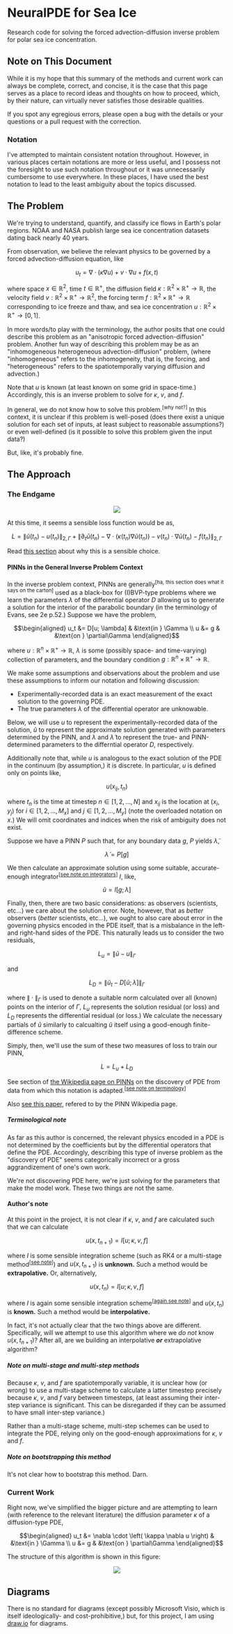 # NeuralPDE for Sea Ice

Research code for solving the forced advection-diffusion inverse problem for polar sea ice concentration.


## Note on This Document
While it is my hope that this summary of the methods and current work can always be complete, correct, and concise, it is the case that this page serves as a place to record ideas and thoughts on how to proceed, which, by their nature, can virtually never satisfies those desirable qualities.

If you spot any egregious errors, please open a bug with the details or your questions or a pull request with the correction.


### Notation
I've attempted to maintain consistent notation throughout.  However, in various places certain notations are more or less useful, and I possess not the foresight to use such notation throughout or it was unnecessarily cumbersome to use everywhere.  In these places, I have used the best notation to lead to the least ambiguity about the topics discussed.


## The Problem
We're trying to understand, quantify, and classify ice flows in Earth's polar regions.  NOAA and NASA publish large sea ice concentration datasets dating back nearly 40 years.

From observation, we believe the relevant physics to be governed by a forced advection-diffusion equation, like
```math
    u_t = \nabla \cdot \left( \kappa \nabla u \right) + v \cdot \nabla u + f(x, t)
```
where space $x \in \mathbb{R}^2$, time $t \in \mathbb{R}^+$, the diffusion field $\kappa : \mathbb{R}^2 \times \mathbb{R}^+ \rightarrow \mathbb{R}$, the velocity field $v : \mathbb{R}^2 \times \mathbb{R}^+ \rightarrow \mathbb{R}^2$, the forcing term $f : \mathbb{R}^2 \times \mathbb{R}^+ \rightarrow \mathbb{R}$ corresponding to ice freeze and thaw, and sea ice concentration $u : \mathbb{R}^2 \times \mathbb{R}^+ \rightarrow [0, 1]$.

In more words/to play with the terminology, the author posits that one could describe this problem as an "anisotropic forced advection-diffusion" problem.  Another fun way of describing this problem may be as an "inhomogeneous heterogeneous advection-diffusion" problem, (where "inhomogeneous" refers to the inhomogeneity, that is, the forcing, and "heterogeneous" refers to the spatiotemporally varying diffusion and advection.)

Note that $u$ is known (at least known on some grid in space-time.)  Accordingly, this is an inverse problem to solve for $\kappa$, $v$, and $f$.

In general, we do not know how to solve this problem.<sup>[why not?]</sup>  In this context, it is unclear if this problem is well-posed (does there exist a unique solution for each set of inputs, at least subject to reasonable assumptions?) or even well-defined (is it possible to solve this problem given the input data?)

But, like, it's probably fine.


## The Approach
### The Endgame
<p align="center">
  <img src="readme-figure/complete-diagram.drawio.svg"/>
</p>

At this time, it seems a sensible loss function would be as,
<!-- FIXME -- this does not seem correct -->
```math
    L = \left\| \tilde{u}(t_n) - u(t_n) \right\|_{2, \Gamma} + \left\| \partial_t \tilde{u}(t_n) - \nabla \cdot \left( \kappa(t_n) \nabla \tilde{u}(t_n) \right) - v(t_n) \cdot \nabla \tilde{u}(t_n) - f(t_n) \right\|_{2, \Gamma}
```

Read [this section](#pinns-in-the-general-inverse-problem-context) about why this is a sensible choice.

#### PINNs in the General Inverse Problem Context
In the inverse problem context, PINNs are generally<sup>[ha, this section does what it says on the carton]</sup> used as a black-box for (I)BVP-type problems where we learn the parameters $\lambda$ of the differential operator $D$ allowing us to generate a solution for the interior of the parabolic boundary (in the terminology of Evans, see 2e p.52.)  Suppose we have the problem,
```math
\begin{aligned}
    u_t &= D[u; \lambda] & &\text{in } \Gamma \\
    u &= g & &\text{on } \partial\Gamma
\end{aligned}
```
where $u : \mathbb{R}^n \times \mathbb{R}^+ \rightarrow \mathbb{R}$, $\lambda$ is some (possibly space- and time-varying) collection of parameters, and the boundary condition $g : \mathbb{R}^n \times \mathbb{R}^+ \rightarrow \mathbb{R}$.

We make some assumptions and observations about the problem and use these assumptions to inform our notation and following discussion:
- Experimentally-recorded data is an exact measurement of the exact solution to the governing PDE.
- The true parameters $\lambda$ of the differential operator are unknowable.

Below, we will use $u$ to represent the experimentally-recorded data of the solution, $\tilde{u}$ to represent the approximate solution generated with parameters determined by the PINN, and $\lambda$ and $\tilde{\lambda}$ to represent the true- and PINN-determined parameters to the differntial operator $D$, respectively.

Additionally note that, while $u$ is analogous to the exact solution of the PDE in the continuum (by assumption,) it is discrete.  In particular, $u$ is defined only on points like,
```math
    u(x_{ij}, t_n)
```
where $t_n$ is the time at timestep $n \in [1, 2, \dots, N]$ and $x_{ij}$ is the location at $(x_i, y_j)$ for $i \in [1, 2, \dots, M_x]$ and $j \in [1, 2, \dots, M_y]$ (note the overloaded notation on $x$.)  We will omit coordinates and indices when the risk of ambiguity does not exist.

Suppose we have a PINN $P$ such that, for any boundary data $g$, $P$ yields $\tilde{\lambda}$,
```math
    \tilde{\lambda} = P[g]
```

We then calculate an approximate solution using some suitable, accurate-enough integrator<sup>[[see note on integrators](#note-on-multi-stage-and-multi-step-methods)]</sup> $I$, like,
```math
\tilde{u} = I[g; \lambda]
```

Finally, then, there are two basic considerations: as observers (scientists, etc...) we care about the solution error.  Note, however, that as *better* observers (*better* scientists, etc...), we ought to also care about error in the governing physics encoded in the PDE itself, that is a misbalance in the left- and right-hand sides of the PDE.  This naturally leads us to consider the two residuals,
```math
    L_u = \| \tilde{u} - u \|_\Gamma
```
and
```math
    L_D = \| \tilde{u}_t - D[\tilde{u}; \lambda] \|_\Gamma
```
where $\| \cdot \|_\Gamma$ is used to denote a suitable norm calculated over all (known) points on the interior of $\Gamma$, $L_u$ represents the solution residual (or loss) and $L_D$ represents the differential residual (or loss.)  We calculate the necessary partials of $\tilde{u}$ similarly to calcualting $\tilde{u}$ itself using a good-enough finite-difference scheme.

Simply, then, we'll use the sum of these two measures of loss to train our PINN,
```math
L = L_u + L_D
```

See section of [the Wikipedia page on PINNs](https://en.wikipedia.org/wiki/Physics-informed_neural_networks#Data-driven_discovery_of_partial_differential_equations) on the discovery of PDE from data from which this notation is adapted.<sup>[[see note on terminology](#terminology-note)]</sup>

Also [see this paper](https://doi.org/10.1016/j.jcp.2018.10.045), refered to by the PINN Wikipedia page.

##### Terminological note
As far as this author is concerned, the relevant physics encoded in a PDE is not determined by the coefficients but by the differential operators that define the PDE.  Accordingly, describing this type of inverse problem as the "discovery of PDE" seems categorically incorrect or a gross aggrandizement of one's own work.

We're not discovering PDE here, we're just solving for the parameters that make the model work.  These two things are not the same.


#### Author's note
At this point in the project, it is not clear if $\kappa$, $v$, and $f$ are calculated such that we can calculate
```math
    u(x, t_{n + 1}) = I\left[ u; \kappa, v, f \right]
```
where $I$ is some sensible integration scheme (such as RK4 or a multi-stage method<sup>[[see note](#note-on-multi-stage-and-multi-step-methods)]</sup>) and $u(x, t_{n + 1})$ is **unknown.**  Such a method would be **extrapolative.** Or, alternatively,
```math
    u(x, t_n) = I\left[ u; \kappa, v, f \right]
```
where $I$ is again some sensible integration scheme<sup>[[again see note](#note-on-multi-stage-and-multi-step-methods)]</sup> and $u(x, t_n)$ is **known.**  Such a method would be **interpolative.**

In fact, it's not actually clear that the two things above are different.  Specifically, will we attempt to use this algorithm where we *do not* know $u(x, t_{n + 1})$?  After all, are we building an interpolative ***or*** extrapolative algorithm?

##### Note on multi-stage and multi-step methods
Because $\kappa$, $v$, and $f$ are spatiotemporally variable, it is unclear how (or wrong) to use a multi-stage scheme to calculate a latter timestep precisely because $\kappa$, $v$, and $f$ vary between timesteps, (at least assuming their inter-step variance is significant.  This can be disregarded if they can be assumed to have small inter-step variance.)

Rather than a multi-stage scheme, multi-step schemes can be used to integrate the PDE, relying only on the good-enough approximations for $\kappa$, $v$ and $f$.

##### Note on bootstrapping this method
It's not clear how to bootstrap this method.  Darn.

### Current Work
Right now, we've simplified the bigger picture and are attempting to learn (with reference to the relevant literature) the diffusion parameter $\kappa$ of a diffusion-type PDE,
```math
\begin{aligned}
    u_t &= \nabla \cdot \left( \kappa \nabla u \right) & &\text{in } \Gamma \\
    u &= g & &\text{on } \partial\Gamma
\end{aligned}
```

The structure of this algorithm is shown in this figure:
<p align="center">
  <img src="readme-figure/diffusion-diagram.drawio.svg"/>
</p>

## Diagrams
There is no standard for diagrams (except possibly Microsoft Visio, which is itself ideologically- and cost-prohibitive,) but, for this project, I am using [draw.io](https://draw.io/) for diagrams.
